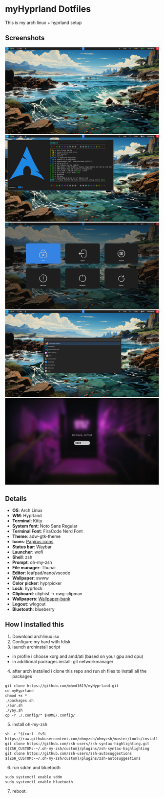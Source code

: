 # myHyprland Dotfiles

This is my arch linux + hyprland setup

## Screenshots

<img alt="screenshot" src="./images/1.png">
<img alt="screenshot" src="./images/2.png">
<img alt="screenshot" src="./images/3.png">
<img alt="screenshot" src="./images/4.png">
<img alt="screenshot" src="./images/5.png">

## Details

- **OS**: Arch Linux
- **WM**: Hyprland
- **Terminal**: Kitty
- **System font**: Noto Sans Regular
- **Terminal Font**: FiraCode Nerd Font
- **Theme**: adw-gtk-theme
- **Icons**: [Papirus icons](https://github.com/PapirusDevelopmentTeam/papirus-icon-theme)
- **Status bar**: Waybar
- **Launcher**: wofi
- **Shell**: zsh
- **Prompt**: oh-my-zsh
- **File manager**: Thunar
- **Editor**: leafpad/nano/vscode
- **Wallpaper**: swww
- **Color picker**: hyprpicker
- **Lock**: hyprlock
- **Clipboard**: cliphist -> nwg-clipman
- **Wallpapers**: [Wallpaper-bank](https://github.com/JaKooLit/Wallpaper-Bank)
- **Logout**: wlogout
- **Bluetooth**: blueberry

## How I installed this

1. Download archlinux iso
2. Configure my hard with fdisk
3. launch archinstall script

- in profile i choose xorg and amd/ati (based on your gpu and cpu)
- in additional packages install: git networkmanager

4. after arch installed i clone this repo and run sh files to install all the packages

```
git clone https://github.com/mhmd1619/myHyprland.git
cd myHyprland
chmod +x *
./packages.sh
./aur.sh
./yay.sh
cp -r ./.config/* $HOME/.config/
```

5. install oh-my-zsh

```
sh -c "$(curl -fsSL https://raw.githubusercontent.com/ohmyzsh/ohmyzsh/master/tools/install.sh)"
git clone https://github.com/zsh-users/zsh-syntax-highlighting.git ${ZSH_CUSTOM:-~/.oh-my-zsh/custom}/plugins/zsh-syntax-highlighting
git clone https://github.com/zsh-users/zsh-autosuggestions ${ZSH_CUSTOM:-~/.oh-my-zsh/custom}/plugins/zsh-autosuggestions
```

6. run sddm and bluetooth

```
sudo systemctl enable sddm
sudo systemctl enable bluetooth
```

7. reboot.
